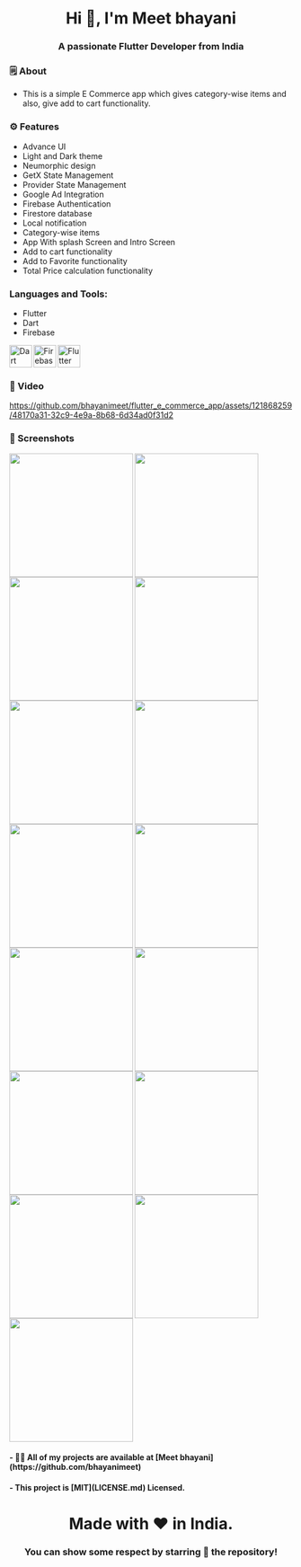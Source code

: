 <h1 align="center">Hi 👋, I'm Meet bhayani</h1>
<h3 align="center">A passionate Flutter Developer from India</h3>


<h3 align="left">🗒 About</h3>

- This is a simple E Commerce app which gives category-wise items and also, give add to cart functionality.


<h3 align="left">⚙️ Features</h3>

- Advance UI
- Light and Dark theme
- Neumorphic design
- GetX State Management
- Provider State Management
- Google Ad Integration
- Firebase Authentication
- Firestore database
- Local notification
- Category-wise items
- App With splash Screen and Intro Screen
- Add to cart functionality
- Add to Favorite functionality
- Total Price calculation functionality


<h3 align="left">Languages and Tools:</h3>

- Flutter
- Dart
- Firebase

<img align="left" src="https://www.vectorlogo.zone/logos/dartlang/dartlang-icon.svg" alt="Dart" width="40" height="40">
<img align="left" src="https://www.vectorlogo.zone/logos/firebase/firebase-icon.svg" alt="Firebase" width="40" height="40">
<img src="https://www.vectorlogo.zone/logos/flutterio/flutterio-icon.svg" alt="Flutter" width="40" height="40">


<h3 align="left">📲 Video</h3>

https://github.com/bhayanimeet/flutter_e_commerce_app/assets/121868259/48170a31-32c9-4e9a-8b68-6d34ad0f31d2


<h3 align="left">📲 Screenshots</h3>

<img align="left" src="https://github.com/bhayanimeet/flutter_e_commerce_app/assets/121868259/da901957-b633-4113-82b0-7ef032b37d7d" width="220px">
<img align="left" src="https://github.com/bhayanimeet/flutter_e_commerce_app/assets/121868259/9017ee2e-c1b7-4ac6-a366-51a89a3947ff" width="220px">
<img src="https://github.com/bhayanimeet/flutter_e_commerce_app/assets/121868259/0d2839ed-b2cb-47d1-acea-f9308efb5bb1" width="220px">
<img align="left" src="https://github.com/bhayanimeet/flutter_e_commerce_app/assets/121868259/4eb3aa57-2097-4152-ba5c-1c67e294fac4" width="220px">
<img align="left" src="https://github.com/bhayanimeet/flutter_e_commerce_app/assets/121868259/0176b7c9-2733-4faa-b54b-6afab38e246a" width="220px">
<img src="https://github.com/bhayanimeet/flutter_e_commerce_app/assets/121868259/8e37c595-dc05-4090-af26-0408d424a471" width="220px">
<img align="left" src="https://github.com/bhayanimeet/flutter_e_commerce_app/assets/121868259/efdac70e-8878-4f84-8394-177fb5ba2e8a" width="220px">
<img align="left" src="https://github.com/bhayanimeet/flutter_e_commerce_app/assets/121868259/a3f716db-dc78-48a1-8d11-4a7eb5b23a51" width="220px">
<img src="https://github.com/bhayanimeet/flutter_e_commerce_app/assets/121868259/7fdc5ebc-f2db-423a-ab46-6c47fb24d240" width="220px">
<img align="left" src="https://github.com/bhayanimeet/flutter_e_commerce_app/assets/121868259/99dd2b0a-f327-41a5-baa1-b23ae00650a6" width="220px">
<img align="left" src="https://github.com/bhayanimeet/flutter_e_commerce_app/assets/121868259/4d991789-3e83-4e29-ba9b-18aa9e27710e" width="220px">
<img src="https://github.com/bhayanimeet/flutter_e_commerce_app/assets/121868259/ac0c5906-7dfa-41ff-b6f9-350ce4e54efd" width="220px">
<img align="left" src="https://github.com/bhayanimeet/flutter_e_commerce_app/assets/121868259/f7ff6f0e-47fa-467f-a3eb-40795915a6f3" width="220px">
<img align="left" src="https://github.com/bhayanimeet/flutter_e_commerce_app/assets/121868259/b5ce5d09-eed7-4a13-8ed9-a4928fbbad9f" width="220px">
<img src="https://github.com/bhayanimeet/flutter_e_commerce_app/assets/121868259/936a8e99-f9d2-4374-a639-8b1c37514eb1" width="220px">


<h4 align="left">- 👨‍💻 All of my projects are available at [Meet bhayani](https://github.com/bhayanimeet)</h4>
<h4 align="left">- This project is [MIT](LICENSE.md) Licensed.</h4>



<h1 align="center">Made with ❤️ in India.</h1>
<h3 align="center">You can show some respect by starring 🌟 the repository!</h3>
